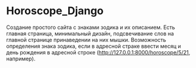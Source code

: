# Horoscope_Django

Создание простого сайта с знаками зодика и их описанием.
Есть главная страница, минимальный дизайн, подсвечивание слов на главной странице принаведении на них мышки. Возможность определения знака зодика, если в адресной страке 
ввести месяц и день рождения в адресной строке (http://127.0.0.1:8000/horoscope/5/21, например).



